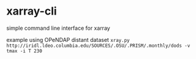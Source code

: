 # xarray-cli
simple command line interface for xarray

example using OPeNDAP distant dataset
```xray.py http://iridl.ldeo.columbia.edu/SOURCES/.OSU/.PRISM/.monthly/dods -v tmax -i T 230```
